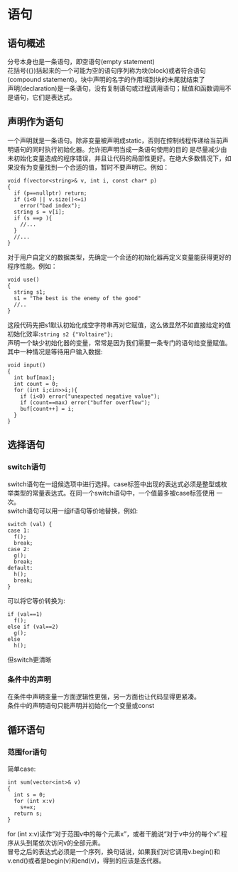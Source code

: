 # 语句
## 语句概述
分号本身也是一条语句，即空语句(empty statement)  
花括号({})括起来的一个可能为空的语句序列称为块(block)或者符合语句(compound statement)。块中声明的名字的作用域到块的末尾就结束了  
声明(declaration)是一条语句，没有复制语句或过程调用语句；赋值和函数调用不是语句，它们是表达式。  
## 声明作为语句
一个声明就是一条语句。除非变量被声明成static，否则在控制线程传递给当前声明语句的同时执行初始化器。允许把声明当成一条语句使用的目的
是尽量减少由未初始化变量造成的程序错误，并且让代码的局部性更好。在绝大多数情况下，如果没有为变量找到一个合适的值，暂时不要声明它。例如：
```
void f(vector<string>& v, int i, const char* p)
{
  if (p==nullptr) return;
  if (i<0 || v.size()<=i)
    error("bad index");
  string s = v[i];
  if (s ==p ){
    //...
  }
  //...
}
```

对于用户自定义的数据类型，先确定一个合适的初始化器再定义变量能获得更好的程序性能。例如：
```
void use()
{
  string s1;
  s1 = "The best is the enemy of the good"
  //..
}
```

这段代码先把s1默认初始化成空字符串再对它赋值，这么做显然不如直接给定的值初始化效率:`string s2 {"Voltaire"};`  
声明一个缺少初始化器的变量，常常是因为我们需要一条专门的语句给变量赋值。其中一种情况是等待用户输入数据:
```
void input()
{
  int buf[max];
  int count = 0;
  for (int i;cin>>i;){
    if (i<0) error("unexpected negative value");
    if (count==max) error("buffer overflow");
    buf[count++] = i;
  }
}
```

## 选择语句
### switch语句
switch语句在一组候选项中进行选择。case标签中出现的表达式必须是整型或枚举类型的常量表达式。在同一个switch语句中，一个值最多被case标签使用
一次。  
switch语句可以用一组if语句等价地替换，例如:
```
switch (val) {
case 1:
  f();
  break;
case 2:
  g();
  break;
default:
  h();
  break;
}
```
可以将它等价转换为:
```
if (val==1)
  f();
else if (val==2)
  g();
else
  h();
```
但switch更清晰  
### 条件中的声明
在条件中声明变量一方面逻辑性更强，另一方面也让代码显得更紧凑。  
条件中的声明语句只能声明并初始化一个变量或const  

## 循环语句
### 范围for语句
简单case:
```
int sum(vector<int>& v)
{
  int s = 0;
  for (int x:v)
    s+=x;
  return s;
}
```
for (int x:v)读作“对于范围v中的每个元素x”，或者干脆说“对于v中分的每个x”.程序从头到尾依次访问v的全部元素。  
冒号之后的表达式必须是一个序列，换句话说，如果我们对它调用v.begin()和v.end()或者是begin(v)和end(v)，得到的应该是迭代器。  
